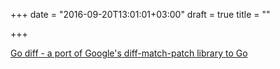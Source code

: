 +++
date = "2016-09-20T13:01:01+03:00"
draft = true
title = ""

+++

<p><a href="https://github.com/sergi/go-diff">Go diff - a port of Google's diff-match-patch library to Go</a></p>
